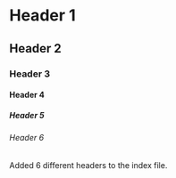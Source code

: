 # Header 1
## Header 2
### Header 3
#### Header 4
##### Header 5
###### Header 6

Added 6 different headers to the index file.

